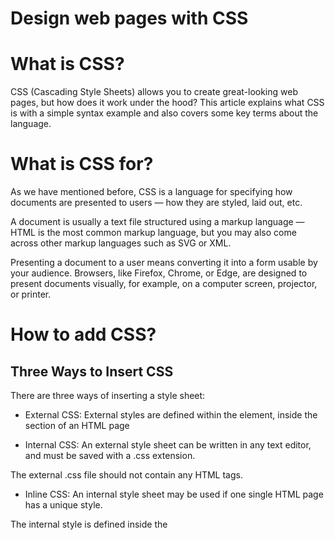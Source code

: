 # Design web pages with CSS

# What is CSS?

CSS (Cascading Style Sheets) allows you to create great-looking web pages, but how does it work under the hood? This article explains what CSS is with a simple syntax example and also covers some key terms about the language.

# What is CSS for?

As we have mentioned before, CSS is a language for specifying how documents are presented to users — how they are styled, laid out, etc.

A document is usually a text file structured using a markup language — HTML is the most common markup language, but you may also come across other markup languages such as SVG or XML.

Presenting a document to a user means converting it into a form usable by your audience. Browsers, like Firefox, Chrome, or Edge, are designed to present documents visually, for example, on a computer screen, projector, or printer.

# How to add CSS?

## Three Ways to Insert CSS

There are three ways of inserting a style sheet:

- External CSS: External styles are defined within the <link> element, inside the <head> section of an HTML page

- Internal CSS: An external style sheet can be written in any text editor, and must be saved with a .css extension.

The external .css file should not contain any HTML tags.

- Inline CSS: An internal style sheet may be used if one single HTML page has a unique style.

The internal style is defined inside the <style> element, inside the head section.

# CSS Color

**Definition and Usage**

The color property specifies the color of text.

Tip: Use a background color combined with a text color that makes the text easy to read.

# CSS reference

Use this CSS reference to browse an alphabetical index of all of the standard CSS properties, pseudo-classes, pseudo-elements, data types, functional notations and at-rules. You can also browse key CSS concepts and a list of selectors organized by type. Also included is a brief DOM-CSS / CSSOM reference.

## Things I want to know more about

- placement
- best practices for testing
- applying colors, borders, and attributes